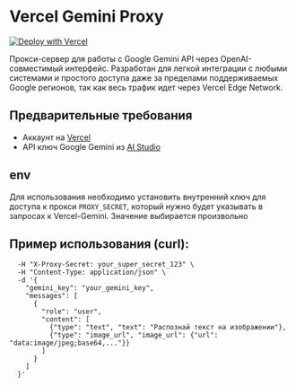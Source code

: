 # Vercel Gemini Proxy

[![Deploy with Vercel](https://vercel.com/button)](https://vercel.com/new/clone?repository-url=https%3A%2F%2Fgithub.com%2Fyourusername%2Fvercel-proxy)

Прокси-сервер для работы с Google Gemini API через OpenAI-совместимый интерфейс. Разработан для легкой интеграции с любыми системами и простого доступа даже за пределами поддерживаемых Google регионов, так как весь трафик идет через Vercel Edge Network.

## Предварительные требования
- Аккаунт на [Vercel](https://vercel.com)
- API ключ Google Gemini из [AI Studio](https://aistudio.google.com/)

## env
Для использования необходимо установить внутренний ключ для доступа к прокси `PROXY_SECRET`, который нужно будет указывать в запросах к Vercel-Gemini. Значение выбирается произвольно

## Пример использования (curl):

```curl -X POST "https://your-proxy.vercel.app/v1/chat/completions" \
  -H "X-Proxy-Secret: your_super_secret_123" \
  -H "Content-Type: application/json" \
  -d '{
    "gemini_key": "your_gemini_key",
    "messages": [
      {
        "role": "user", 
        "content": [
          {"type": "text", "text": "Распознай текст на изображении"},
          {"type": "image_url", "image_url": {"url": "data:image/jpeg;base64,..."}}
        ]
      }
    ]
  }'